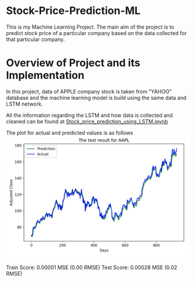 # Stock-Price-Prediction-ML

This is my Machine Learning Project. The main aim of the project is to predict stock price of a particular company 
based on the data collected for that particular company.

# Overview of Project and its Implementation

In this project, data of APPLE company stock is taken from "YAHOO" database and the machine learning model is build using the
same data and LSTM network.

All the information regarding the LSTM and how data is collected and cleaned can be found at
[Stock_price_prediction_using_LSTM.ipynb](https://github.com/venus-sherathiya/Stock-Price-Prediction-ML/blob/master/Stock_price_prediction_using_LSTM.ipynb)

The plot for actual and predicted values is as follows
![alt text](https://github.com/venus-sherathiya/Stock-Price-Prediction-ML/blob/master/results_img.png)

Train Score: 0.00001 MSE (0.00 RMSE)
Test Score: 0.00028 MSE (0.02 RMSE)
